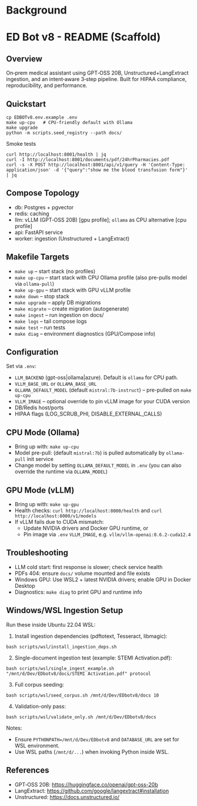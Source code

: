 # Background

# ED Bot v8 - README (Scaffold)

## Overview
On‑prem medical assistant using GPT‑OSS 20B, Unstructured+LangExtract ingestion, and an intent‑aware 3‑step pipeline. Built for HIPAA compliance, reproducibility, and performance.

## Quickstart
```
cp EDBOTv8.env.example .env
make up-cpu   # CPU-friendly default with Ollama
make upgrade
python -m scripts.seed_registry --path docs/
```

Smoke tests
```
curl http://localhost:8001/health | jq
curl -I http://localhost:8001/documents/pdf/24hrPharmacies.pdf
curl -s -X POST http://localhost:8001/api/v1/query -H 'Content-Type: application/json' -d '{"query":"show me the blood transfusion form"}' | jq
```

## Compose Topology
- db: Postgres + pgvector
- redis: caching
- llm: vLLM (GPT‑OSS 20B) [gpu profile]; `ollama` as CPU alternative [cpu profile]
- api: FastAPI service
- worker: ingestion (Unstructured + LangExtract)

## Makefile Targets
- `make up` – start stack (no profiles)
- `make up-cpu` – start stack with CPU Ollama profile (also pre-pulls model via `ollama-pull`)
- `make up-gpu` – start stack with GPU vLLM profile
- `make down` – stop stack
- `make upgrade` – apply DB migrations
- `make migrate` – create migration (autogenerate)
- `make ingest` – run ingestion on docs/
- `make logs` – tail compose logs
- `make test` – run tests
- `make diag` – environment diagnostics (GPU/Compose info)

## Configuration
Set via `.env`:
- `LLM_BACKEND` (gpt-oss|ollama|azure). Default is `ollama` for CPU path.
- `VLLM_BASE_URL` or `OLLAMA_BASE_URL`
- `OLLAMA_DEFAULT_MODEL` (default `mistral:7b-instruct`) – pre-pulled on `make up-cpu`
- `VLLM_IMAGE` – optional override to pin vLLM image for your CUDA version
- DB/Redis host/ports
- HIPAA flags (LOG_SCRUB_PHI, DISABLE_EXTERNAL_CALLS)

## CPU Mode (Ollama)
- Bring up with: `make up-cpu`
- Model pre-pull: (default `mistral:7b`) is pulled automatically by `ollama-pull` init service
- Change model by setting `OLLAMA_DEFAULT_MODEL` in `.env` (you can also override the runtime via `OLLAMA_MODEL`)

## GPU Mode (vLLM)
- Bring up with: `make up-gpu`
- Health checks: `curl http://localhost:8000/health` and `curl http://localhost:8000/v1/models`
- If vLLM fails due to CUDA mismatch:
  - Update NVIDIA drivers and Docker GPU runtime, or
  - Pin image via `.env` `VLLM_IMAGE`, e.g. `vllm/vllm-openai:0.6.2-cuda12.4`

## Troubleshooting
- LLM cold start: first response is slower; check service health
- PDFs 404: ensure `docs/` volume mounted and file exists
- Windows GPU: Use WSL2 + latest NVIDIA drivers; enable GPU in Docker Desktop
- Diagnostics: `make diag` to print GPU and runtime info

## Windows/WSL Ingestion Setup

Run these inside Ubuntu 22.04 WSL:

1) Install ingestion dependencies (pdftotext, Tesseract, libmagic):
```
bash scripts/wsl/install_ingestion_deps.sh
```

2) Single-document ingestion test (example: STEMI Activation.pdf):
```
bash scripts/wsl/single_ingest_example.sh "/mnt/d/Dev/EDbotv8/docs/STEMI Activation.pdf" protocol
```

3) Full corpus seeding:
```
bash scripts/wsl/seed_corpus.sh /mnt/d/Dev/EDbotv8/docs 10
```

4) Validation-only pass:
```
bash scripts/wsl/validate_only.sh /mnt/d/Dev/EDbotv8/docs
```

Notes:
- Ensure `PYTHONPATH=/mnt/d/Dev/EDbotv8` and `DATABASE_URL` are set for WSL environment.
- Use WSL paths (`/mnt/d/...`) when invoking Python inside WSL.

## References
- GPT‑OSS 20B: https://huggingface.co/openai/gpt-oss-20b
- LangExtract: https://github.com/google/langextract#installation
- Unstructured: https://docs.unstructured.io/ 